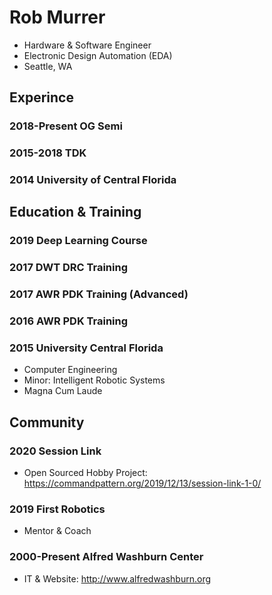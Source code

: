 # Rob Murrer
* Hardware & Software Engineer
* Electronic Design Automation (EDA)
* Seattle, WA

## Experince
### 2018-Present OG Semi
### 2015-2018 TDK
### 2014 University of Central Florida

## Education & Training

### 2019 Deep Learning Course
### 2017 DWT DRC Training
### 2017 AWR PDK Training (Advanced)
### 2016 AWR PDK Training

### 2015 University Central Florida
* Computer Engineering
* Minor: Intelligent Robotic Systems
* Magna Cum Laude

## Community

### 2020 Session Link
- Open Sourced Hobby Project: https://commandpattern.org/2019/12/13/session-link-1-0/

### 2019 First Robotics
- Mentor & Coach 

### 2000-Present Alfred Washburn Center
- IT & Website: http://www.alfredwashburn.org
